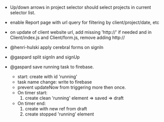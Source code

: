 * Up/down arrows in project selector should select projects in current selector list.
* enable Report page with url query for filtering by client/project/date, etc
* on update of client website url, add missing 'http://' if needed and in Client/index.js and Client/form.js, remove adding http://

* @henri-hulski apply cerebral forms on signIn
* @gaspard split signIn and signUp
* @gaspard save running task to firebase.
  * start: create with id 'running'
  * task name change: write to firebase
  * prevent updateNow from triggering more then once.
  * On timer start:
    1. create clean 'running' element => saved => draft
  * On timer end:
    1. create with new ref from draft
    2. create stopped 'running' element
